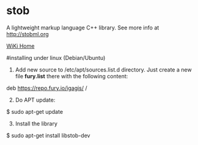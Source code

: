 # stob

A lightweight markup language C++ library. See more info at http://stobml.org


[WiKi Home](wiki/HomePage.md)

#installing under linux (Debian/Ubuntu)
1. Add new source to /etc/apt/sources.list.d directory. Just create a new file **fury.list** there with the following content:

  deb https://repo.fury.io/igagis/ /
  
2. Do APT update:

  $ sudo apt-get update
  
3. Install the library

  $ sudo apt-get install libstob-dev

